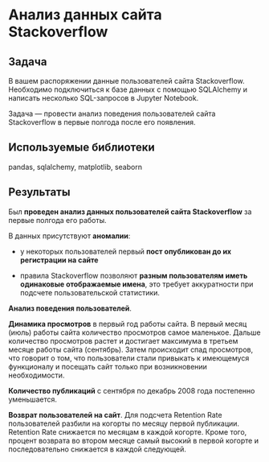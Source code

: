 # Анализ данных сайта Stackoverflow

## Задача
В вашем распоряжении данные пользователей сайта Stackoverflow. Необходимо подключиться к базе данных с помощью SQLAlchemy и написать несколько SQL-запросов в Jupyter Notebook. 

Задача — провести анализ поведения пользователей сайта Stackoverflow в первые полгода после его появления.

## Используемые библиотеки
pandas, sqlalchemy, matplotlib, seaborn

## Результаты

Был **проведен анализ данных пользователей сайта Stackoverflow** за первые полгода его работы.

В данных присутствуют **аномалии**: 

- у некоторых пользователей первый **пост опубликован до их регистрации на сайте**

- правила Stackoverflow позволяют **разным пользователям иметь одинаковые отображаемые имена**, это требует аккуратности при подсчете пользовательской статистики.

**Анализ поведения пользователей**.

**Динамика просмотров** в первый год работы сайта. В первый месяц (июль) работы сайта количество просмотров самое маленькое. Дальше количество просмотров растет и достигает максимума в третьем месяце работы сайта (сентябрь). Затем происходит спад просмотров, что говорит о том, что пользователи стали привыкать к имеющемуся функционалу и посещать сайт только при возникновении необходимости.

**Количество публикаций** с сентября по декабрь 2008 года постепенно уменьшается.

**Возврат пользователей на сайт**. Для подсчета Retention Rate пользователей разбили на когорты по месяцу первой публикации. Retention Rate снижается по месяцам в каждой когорте. Кроме того, процент возврата во втором месяце самый высокий в первой когорте и последовательно снижается в каждой следующей.
